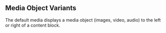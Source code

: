 Media Object Variants
---

The default media displays a media object (images, video, audio) to the left or right of a content block.